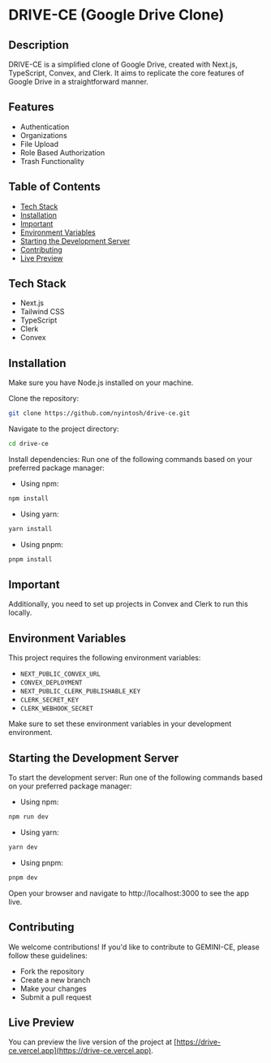 # DRIVE-CE (Google Drive Clone)

## Description

DRIVE-CE is a simplified clone of Google Drive, created with Next.js, TypeScript, Convex, and Clerk. It aims to replicate the core features of Google Drive in a straightforward manner.

## Features

- Authentication
- Organizations
- File Upload
- Role Based Authorization
- Trash Functionality

## Table of Contents

- [Tech Stack](#tech-stack)
- [Installation](#installation)
- [Important](#important)
- [Environment Variables](#environment-variables)
- [Starting the Development Server](#starting-the-development-server)
- [Contributing](#contributing)
- [Live Preview](#live-preview)

## Tech Stack

- Next.js
- Tailwind CSS
- TypeScript
- Clerk
- Convex

## Installation

Make sure you have Node.js installed on your machine.

Clone the repository:

```bash
git clone https://github.com/nyintosh/drive-ce.git
```

Navigate to the project directory:

```bash
cd drive-ce
```

Install dependencies:
Run one of the following commands based on your preferred package manager:

- Using npm:

```bash
npm install
```

- Using yarn:

```bash
yarn install
```

- Using pnpm:

```bash
pnpm install
```

## Important

Additionally, you need to set up projects in Convex and Clerk to run this locally.

## Environment Variables

This project requires the following environment variables:

- `NEXT_PUBLIC_CONVEX_URL`
- `CONVEX_DEPLOYMENT`
- `NEXT_PUBLIC_CLERK_PUBLISHABLE_KEY`
- `CLERK_SECRET_KEY`
- `CLERK_WEBHOOK_SECRET`

Make sure to set these environment variables in your development environment.

## Starting the Development Server

To start the development server:
Run one of the following commands based on your preferred package manager:

- Using npm:

```bash
npm run dev
```

- Using yarn:

```bash
yarn dev
```

- Using pnpm:

```bash
pnpm dev
```

Open your browser and navigate to http://localhost:3000 to see the app live.

## Contributing

We welcome contributions! If you'd like to contribute to GEMINI-CE, please follow these guidelines:

- Fork the repository
- Create a new branch
- Make your changes
- Submit a pull request

## Live Preview

You can preview the live version of the project at [https://drive-ce.vercel.app](https://drive-ce.vercel.app).
